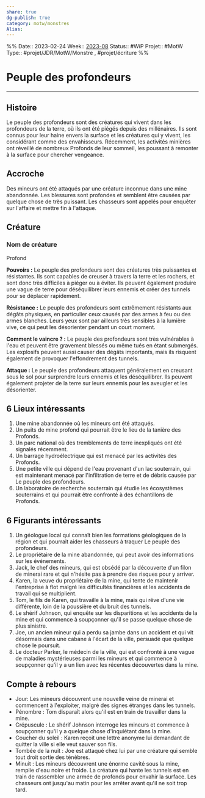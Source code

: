 ```yaml
---
share: true 
dg-publish: true
category: motw/monstres
Alias:
---
```

%%
Date:: 2023-02-24
Week:: [2023-08](../../week/2023-08.md)
Status:: #WiP 
Projet:: #MotW 
Type:: #projet/JDR/MotW/Monstre , #projet/écriture
%%

# Peuple des profondeurs
***  

## Histoire

Le peuple des profondeurs sont des créatures qui vivent dans les profondeurs de la terre, où ils ont été piégés depuis des millénaires. Ils sont connus pour leur haine envers la surface et les créatures qui y vivent, les considérant comme des envahisseurs. Récemment, les activités minières ont réveillé de nombreux Profonds de leur sommeil, les poussant à remonter à la surface pour chercher vengeance.

## Accroche

Des mineurs ont été attaqués par une créature inconnue dans une mine abandonnée. Les blessures sont profondes et semblent être causées par quelque chose de très puissant. Les chasseurs sont appelés pour enquêter sur l'affaire et mettre fin à l'attaque.

## Créature

### Nom de créature

Profond

**Pouvoirs :** Le peuple des profondeurs sont des créatures très puissantes et résistantes. Ils sont capables de creuser à travers la terre et les rochers, et sont donc très difficiles à piéger ou à éviter. Ils peuvent également produire une vague de terre pour déséquilibrer leurs ennemis et créer des tunnels pour se déplacer rapidement.

**Résistance :** Le peuple des profondeurs sont extrêmement résistants aux dégâts physiques, en particulier ceux causés par des armes à feu ou des armes blanches. Leurs yeux sont par ailleurs très sensibles à la lumière vive, ce qui peut les désorienter pendant un court moment.

**Comment le vaincre ? :** Le peuple des profondeurs sont très vulnérables à l'eau et peuvent être gravement blessés ou même tués en étant submergés. Les explosifs peuvent aussi causer des dégâts importants, mais ils risquent également de provoquer l'effondrement des tunnels.

**Attaque :** Le peuple des profondeurs attaquent généralement en creusant sous le sol pour surprendre leurs ennemis et les déséquilibrer. Ils peuvent également projeter de la terre sur leurs ennemis pour les aveugler et les désorienter.

## 6 Lieux intéressants

1.  Une mine abandonnée où les mineurs ont été attaqués.
2.  Un puits de mine profond qui pourrait être le lieu de la tanière des Profonds.
3.  Un parc national où des tremblements de terre inexpliqués ont été signalés récemment.
4.  Un barrage hydroélectrique qui est menacé par les activités des Profonds.
5.  Une petite ville qui dépend de l'eau provenant d'un lac souterrain, qui est maintenant menacé par l'infiltration de terre et de débris causée par Le peuple des profondeurs.
6.  Un laboratoire de recherche souterrain qui étudie les écosystèmes souterrains et qui pourrait être confronté à des échantillons de Profonds.

## 6 Figurants intéressants

1.  Un géologue local qui connaît bien les formations géologiques de la région et qui pourrait aider les chasseurs à traquer Le peuple des profondeurs.
2.  Le propriétaire de la mine abandonnée, qui peut avoir des informations sur les événements.
3.  Jack, le chef des mineurs, qui est obsédé par la découverte d'un filon de minerai rare et qui n'hésite pas à prendre des risques pour y arriver.
4.  Karen, la veuve du propriétaire de la mine, qui tente de maintenir l'entreprise à flot malgré les difficultés financières et les accidents de travail qui se multiplient.
5.  Tom, le fils de Karen, qui travaille à la mine, mais qui rêve d'une vie différente, loin de la poussière et du bruit des tunnels.
6.  Le shérif Johnson, qui enquête sur les disparitions et les accidents de la mine et qui commence à soupçonner qu'il se passe quelque chose de plus sinistre.
7.  Joe, un ancien mineur qui a perdu sa jambe dans un accident et qui vit désormais dans une cabane à l'écart de la ville, persuadé que quelque chose le poursuit.
8.  Le docteur Parker, le médecin de la ville, qui est confronté à une vague de maladies mystérieuses parmi les mineurs et qui commence à soupçonner qu'il y a un lien avec les récentes découvertes dans la mine.

## Compte à rebours

- Jour: Les mineurs découvrent une nouvelle veine de minerai et commencent à l'exploiter, malgré des signes étranges dans les tunnels. 
- Pénombre : Tom disparaît alors qu'il est en train de travailler dans la mine.
- Crépuscule : Le shérif Johnson interroge les mineurs et commence à soupçonner qu'il y a quelque chose d'inquiétant dans la mine.
- Coucher du soleil : Karen reçoit une lettre anonyme lui demandant de quitter la ville si elle veut sauver son fils. 
- Tombée de la nuit  : Joe est attaqué chez lui par une créature qui semble tout droit sortie des ténèbres. 
- Minuit : Les mineurs découvrent une énorme cavité sous la mine, remplie d'eau noire et froide. La créature qui hante les tunnels est en train de rassembler une armée de profonds pour envahir la surface. Les chasseurs ont jusqu'au matin pour les arrêter avant qu'il ne soit trop tard.